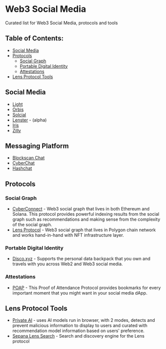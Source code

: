 # Web3 Social Media

Curated list for Web3 Social Media, protocols and tools

## Table of Contents:

- [Social Media](#social-media)
- [Protocols](#protocol)
  - [Social Graph](#social-graph)
  - [Portable Digital Identity](#portable-digital-identity)
  - [Attestations](#attestations)
- [Lens Protocol Tools](#lens-protocol-tools)

## Social Media
- [Light](https://light.so/)
- [Orbis](https://orbis.club/)
- [Solcial](https://solcial.io/)
- [Lenster](https://alpha.lenster.xyz/) - (alpha)
- [Iris](https://irisxyz.web.app/)
- [Zilly](https://zilly.vercel.app/)

## Messaging Platform
- [Blockscan Chat](https://chat.blockscan.com/)
- [CyberChat](https://www.cyberch.at/)
- [Hashchat](https://hashchat-lfgrow.netlify.app/)

## Protocols
### Social Graph
- [CyberConnect](https://cyberconnect.me/) - Web3 social graph that lives in both Ethereum and Solana. This protocol provides powerful indexing results from the social graph such as recommendations and making sense from the complexity of the social graph.
- [Lens Protocol](https://lens.dev/) - Web3 social graph that lives in Polygon chain network and works hand-in-hand with NFT infrastructure layer.

### Portable Digital Identity
- [Disco.xyz](https://www.disco.xyz/) - Supports the personal data backpack that you own and travels with you across Web2 and Web3 social media.

### Attestations
- [POAP](https://poap.xyz/) - This Proof of Attendance Protocol provides bookmarks for every important moment that you might want in your social media dApp.

## Lens Protocol Tools
- [Private AI](https://github.com/sicongzhao/LFGrow-ML) - uses AI models run in browser, with 2 modes, detects and prevent malicious information to display to users and curated with recommendation model information based on users' preference.
- [Sepana Lens Search](https://github.com/sepana-io/lens-search-frontend) - Search and discovery engine for the Lens protocol